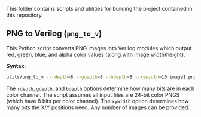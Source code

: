 This folder contains scripts and utilities for building the project contained
in this repository.

## PNG to Verilog (`png_to_v`)

This Python script converts PNG images into Verilog modules which output red, green,
blue, and alpha color values (along with image width/height).

**Syntax:**
```sh
utils/png_to_v --rdepth=8 --gdepth=8 --bdepth=8 --xywidth=10 image1.png ...
```

The `rdepth`, `gdepth`, and `bdepth` options determine how many bits are in each
color channel.  The script assumes all input files are 24-bit color PNGS (which
have 8 bits per color channel).  The `xywidth` option determines how many bits
the X/Y positions need.  Any number of images can be provided.
